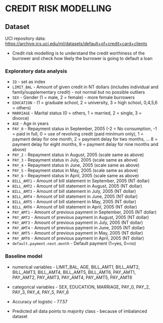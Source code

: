 # CREDIT RISK MODELLING

## Dataset

UCI repository data: https://archive.ics.uci.edu/ml/datasets/default+of+credit+card+clients

- Credit risk modelling is to understand the credit worthiness of the burrower and check how likely the burrower is going to default a loan

### Exploratory data analysis

- `ID` - set as index
- `LIMIT_BAL` - Amount of given credit in NT dollars (includes individual and family/supplementary credit) - not normal but no possible outliers
- `SEX` - Gender (1 = male, 2 = female) - more female burrowers
- `EDUCATION` -  (1 = graduate school, 2 = university, 3 = high school, 0,4,5,6 = others)
- `MARRIAGE` -  Marital status (0 = others, 1 = married, 2 = single, 3 = divorce)
- `AGE` -  Age in years
- `PAY_0` - Repayment status in September, 2005
(-2 = No consumption, -1 = paid in full, 0 = use of revolving credit (paid minimum only), 1 = payment delay for one month, 2 = payment delay for two months, ... 8 = payment delay for eight months, 9 = payment delay for nine months and above)
- `PAY_2` - Repayment status in August, 2005 (scale same as above)
- `PAY_3` - Repayment status in July, 2005 (scale same as above)
- `PAY_4` - Repayment status in June, 2005 (scale same as above)
- `PAY_5` - Repayment status in May, 2005 (scale same as above)
- `PAY_6` - Repayment status in April, 2005 (scale same as above)
- `BILL_AMT1` -  Amount of bill statement in September, 2005 (NT dollar)
- `BILL_AMT2` -  Amount of bill statement in August, 2005 (NT dollar)
- `BILL_AMT3` -  Amount of bill statement in July, 2005 (NT dollar)
- `BILL_AMT4` -  Amount of bill statement in June, 2005 (NT dollar)
- `BILL_AMT5` -  Amount of bill statement in May, 2005 (NT dollar)
- `BILL_AMT6` -  Amount of bill statement in April, 2005 (NT dollar)
- `PAY_AMT1` -  Amount of previous payment in September, 2005 (NT dollar)
- `PAY_AMT2` - Amount of previous payment in August, 2005 (NT dollar)
- `PAY_AMT3` -  Amount of previous payment in July, 2005 (NT dollar)
- `PAY_AMT4` - Amount of previous payment in June, 2005 (NT dollar)
- `PAY_AMT5` - Amount of previous payment in May, 2005 (NT dollar)
- `PAY_AMT6` -  Amount of previous payment in April, 2005 (NT dollar)
- `default.payment.next.month` -  Default payment (1=yes, 0=no)

### Baseline model

- numerical variables - LIMIT_BAL, AGE, BILL_AMT1, BILL_AMT2, BILL_AMT3, BILL_AMT4, BILL_AMT5, BILL_AMT6, PAY_AMT1, PAY_AMT2, PAY_AMT3, PAY_AMT4, PAY_AMT5, PAY_AMT6
- categorical variables - SEX, EDUCATION, MARRIAGE, PAY_0, PAY_2, PAY_3, PAY_4, PAY_5, PAY_6

- Accuracy of logistic - 77.57
- Predicted all data points to majority class - because of imbalanced dataset